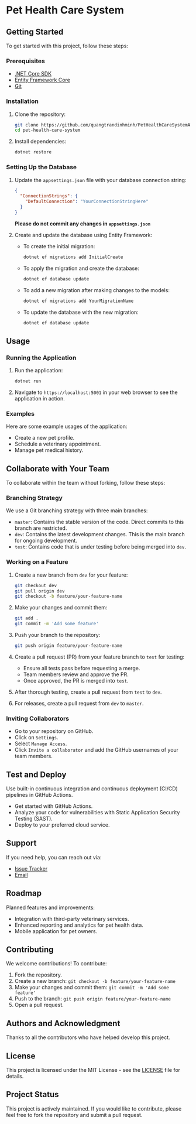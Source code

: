 # Pet Health Care System

## Getting Started

To get started with this project, follow these steps:

### Prerequisites

- [.NET Core SDK](https://dotnet.microsoft.com/download)
- [Entity Framework Core](https://docs.microsoft.com/en-us/ef/core/)
- [Git](https://git-scm.com/)

### Installation

1. Clone the repository:
    ```bash
    git clone https://github.com/quangtrandinhminh/PetHealthCareSystemAPI.git
    cd pet-health-care-system
    ```

2. Install dependencies:
    ```bash
    dotnet restore
    ```

### Setting Up the Database

1. Update the `appsettings.json` file with your database connection string:
    ```json
    {
      "ConnectionStrings": {
        "DefaultConnection": "YourConnectionStringHere"
      }
    }
    ```

    **Please do not commit any changes in `appsettings.json`**

2. Create and update the database using Entity Framework:

    - To create the initial migration:
        ```bash
        dotnet ef migrations add InitialCreate
        ```

    - To apply the migration and create the database:
        ```bash
        dotnet ef database update
        ```

    - To add a new migration after making changes to the models:
        ```bash
        dotnet ef migrations add YourMigrationName
        ```

    - To update the database with the new migration:
        ```bash
        dotnet ef database update
        ```

## Usage

### Running the Application

1. Run the application:
    ```bash
    dotnet run
    ```

2. Navigate to `https://localhost:5001` in your web browser to see the application in action.

### Examples

Here are some example usages of the application:

- Create a new pet profile.
- Schedule a veterinary appointment.
- Manage pet medical history.


## Collaborate with Your Team

To collaborate within the team without forking, follow these steps:

### Branching Strategy

We use a Git branching strategy with three main branches:

- `master`: Contains the stable version of the code. Direct commits to this branch are restricted.
- `dev`: Contains the latest development changes. This is the main branch for ongoing development.
- `test`: Contains code that is under testing before being merged into `dev`.

### Working on a Feature

1. Create a new branch from `dev` for your feature:
    ```bash
    git checkout dev
    git pull origin dev
    git checkout -b feature/your-feature-name
    ```

2. Make your changes and commit them:
    ```bash
    git add .
    git commit -m 'Add some feature'
    ```

3. Push your branch to the repository:
    ```bash
    git push origin feature/your-feature-name
    ```

4. Create a pull request (PR) from your feature branch to `test` for testing:
    - Ensure all tests pass before requesting a merge.
    - Team members review and approve the PR.
    - Once approved, the PR is merged into `test`.

5. After thorough testing, create a pull request from `test` to `dev`.

6. For releases, create a pull request from `dev` to `master`.

### Inviting Collaborators

- Go to your repository on GitHub.
- Click on `Settings`.
- Select `Manage Access`.
- Click `Invite a collaborator` and add the GitHub usernames of your team members.

## Test and Deploy

Use built-in continuous integration and continuous deployment (CI/CD) pipelines in GitHub Actions.

- Get started with GitHub Actions.
- Analyze your code for vulnerabilities with Static Application Security Testing (SAST).
- Deploy to your preferred cloud service.

## Support

If you need help, you can reach out via:

- [Issue Tracker](https://github.com/quangtrandinhminh/pet-health-care-system-API/issues)
- [Email](mailto:support@pethealthcaresystem.com)

## Roadmap

Planned features and improvements:

- Integration with third-party veterinary services.
- Enhanced reporting and analytics for pet health data.
- Mobile application for pet owners.

## Contributing

We welcome contributions! To contribute:

1. Fork the repository.
2. Create a new branch: `git checkout -b feature/your-feature-name`
3. Make your changes and commit them: `git commit -m 'Add some feature'`
4. Push to the branch: `git push origin feature/your-feature-name`
5. Open a pull request.

## Authors and Acknowledgment

Thanks to all the contributors who have helped develop this project.

## License

This project is licensed under the MIT License - see the [LICENSE](LICENSE) file for details.

## Project Status

This project is actively maintained. If you would like to contribute, please feel free to fork the repository and submit a pull request.

